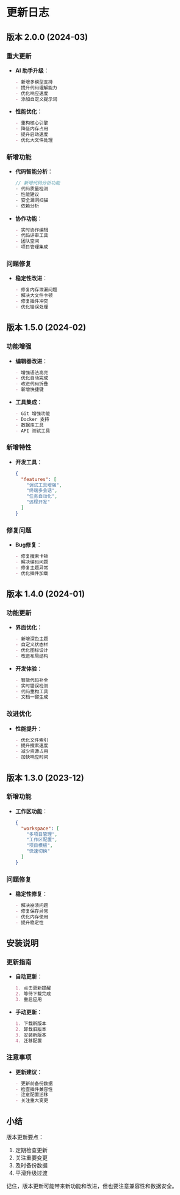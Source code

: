 # 更新日志

## 版本 2.0.0 (2024-03)

### 重大更新

- **AI 助手升级**：
  ```markdown
  - 新增多模型支持
  - 提升代码理解能力
  - 优化响应速度
  - 添加自定义提示词
  ```

- **性能优化**：
  ```markdown
  - 重构核心引擎
  - 降低内存占用
  - 提升启动速度
  - 优化大文件处理
  ```

### 新增功能

- **代码智能分析**：
  ```typescript
  // 新增代码分析功能
  - 代码质量检测
  - 性能建议
  - 安全漏洞扫描
  - 依赖分析
  ```

- **协作功能**：
  ```markdown
  - 实时协作编辑
  - 代码评审工具
  - 团队空间
  - 项目管理集成
  ```

### 问题修复

- **稳定性改进**：
  ```markdown
  - 修复内存泄漏问题
  - 解决大文件卡顿
  - 修复插件冲突
  - 优化错误处理
  ```

## 版本 1.5.0 (2024-02)

### 功能增强

- **编辑器改进**：
  ```markdown
  - 增强语法高亮
  - 优化自动完成
  - 改进代码折叠
  - 新增快捷键
  ```

- **工具集成**：
  ```markdown
  - Git 增强功能
  - Docker 支持
  - 数据库工具
  - API 测试工具
  ```

### 新增特性

- **开发工具**：
  ```json
  {
    "features": [
      "调试工具增强",
      "终端多会话",
      "任务自动化",
      "远程开发"
    ]
  }
  ```

### 修复问题

- **Bug修复**：
  ```markdown
  - 修复搜索卡顿
  - 解决编码问题
  - 修复主题异常
  - 优化插件加载
  ```

## 版本 1.4.0 (2024-01)

### 功能更新

- **界面优化**：
  ```markdown
  - 新增深色主题
  - 自定义状态栏
  - 优化图标设计
  - 改进布局结构
  ```

- **开发体验**：
  ```markdown
  - 智能代码补全
  - 实时错误检测
  - 代码重构工具
  - 文档一键生成
  ```

### 改进优化

- **性能提升**：
  ```markdown
  - 优化文件索引
  - 提升搜索速度
  - 减少资源占用
  - 加快响应时间
  ```

## 版本 1.3.0 (2023-12)

### 新增功能

- **工作区功能**：
  ```json
  {
    "workspace": [
      "多项目管理",
      "工作区配置",
      "项目模板",
      "快速切换"
    ]
  }
  ```

### 问题修复

- **稳定性修复**：
  ```markdown
  - 解决崩溃问题
  - 修复保存异常
  - 优化内存使用
  - 提升稳定性
  ```

## 安装说明

### 更新指南

- **自动更新**：
  ```markdown
  1. 点击更新提醒
  2. 等待下载完成
  3. 重启应用
  ```

- **手动更新**：
  ```markdown
  1. 下载新版本
  2. 卸载旧版本
  3. 安装新版本
  4. 迁移配置
  ```

### 注意事项

- **更新建议**：
  ```markdown
  - 更新前备份数据
  - 检查插件兼容性
  - 注意配置迁移
  - 关注重大变更
  ```

## 小结

版本更新要点：

1. 定期检查更新
2. 关注重要变更
3. 及时备份数据
4. 平滑升级过渡

记住，版本更新可能带来新功能和改进，但也要注意兼容性和数据安全。